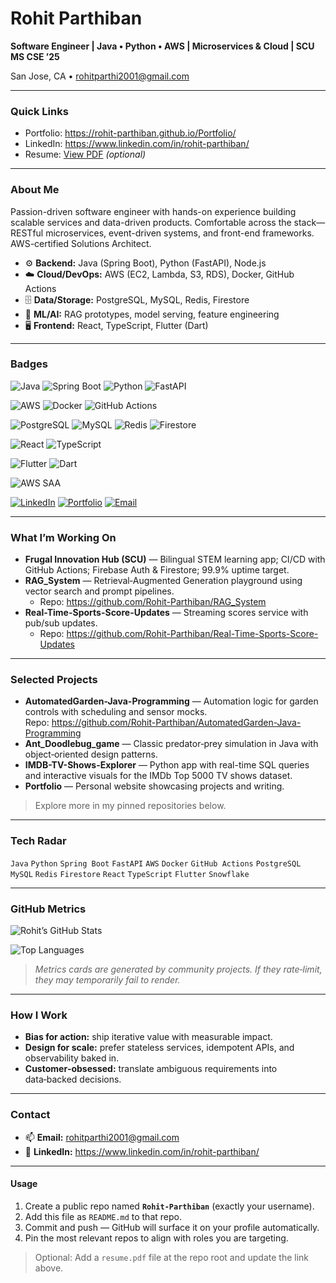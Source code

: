 # Rohit Parthiban
**Software Engineer | Java • Python • AWS | Microservices & Cloud | SCU MS CSE ’25**

San Jose, CA • rohitparthi2001@gmail.com

---

### Quick Links
- Portfolio: https://rohit-parthiban.github.io/Portfolio/
- LinkedIn: https://www.linkedin.com/in/rohit-parthiban/  
- Resume: [View PDF](./resume.pdf) *(optional)*

---

### About Me
Passion-driven software engineer with hands-on experience building scalable services and data-driven products. Comfortable across the stack—RESTful microservices, event-driven systems, and front-end frameworks. AWS-certified Solutions Architect.

- ⚙️ **Backend:** Java (Spring Boot), Python (FastAPI), Node.js
- ☁️ **Cloud/DevOps:** AWS (EC2, Lambda, S3, RDS), Docker, GitHub Actions
- 🗄️ **Data/Storage:** PostgreSQL, MySQL, Redis, Firestore
- 🧠 **ML/AI:** RAG prototypes, model serving, feature engineering
- 🖥️ **Frontend:** React, TypeScript, Flutter (Dart)

---

### Badges

<!-- Core stack -->
![Java](https://img.shields.io/badge/Java-ED8B00?logo=java&logoColor=white)
![Spring Boot](https://img.shields.io/badge/Spring%20Boot-6DB33F?logo=springboot&logoColor=white)
![Python](https://img.shields.io/badge/Python-3776AB?logo=python&logoColor=white)
![FastAPI](https://img.shields.io/badge/FastAPI-009688?logo=fastapi&logoColor=white)

<!-- Cloud / DevOps -->
![AWS](https://img.shields.io/badge/AWS-232F3E?logo=amazon-aws&logoColor=white)
![Docker](https://img.shields.io/badge/Docker-2496ED?logo=docker&logoColor=white)
![GitHub Actions](https://img.shields.io/badge/GitHub%20Actions-2088FF?logo=githubactions&logoColor=white)

<!-- Databases -->
![PostgreSQL](https://img.shields.io/badge/PostgreSQL-4169E1?logo=postgresql&logoColor=white)
![MySQL](https://img.shields.io/badge/MySQL-4479A1?logo=mysql&logoColor=white)
![Redis](https://img.shields.io/badge/Redis-DC382D?logo=redis&logoColor=white)
![Firestore](https://img.shields.io/badge/Firestore-FFCA28?logo=firebase&logoColor=black)

<!-- Frontend (optional) -->
![React](https://img.shields.io/badge/React-20232A?logo=react&logoColor=61DAFB)
![TypeScript](https://img.shields.io/badge/TypeScript-3178C6?logo=typescript&logoColor=white)

<!-- Mobile (optional) -->
![Flutter](https://img.shields.io/badge/Flutter-02569B?logo=flutter&logoColor=white)
![Dart](https://img.shields.io/badge/Dart-0175C2?logo=dart&logoColor=white)

<!-- Certification (optional) -->
![AWS SAA](https://img.shields.io/badge/AWS%20Solutions%20Architect%20–%20Associate-FF9900?logo=amazon-aws&logoColor=white)

<!-- Contact / Links -->
[![LinkedIn](https://img.shields.io/badge/LinkedIn-0A66C2?logo=linkedin&logoColor=white)](https://www.linkedin.com/in/rohit-parthiban/)
[![Portfolio](https://img.shields.io/badge/Portfolio-000000?logo=vercel&logoColor=white)](https://rohit-parthiban.github.io/Portfolio/)
[![Email](https://img.shields.io/badge/Email-rohitparthi2001%40gmail.com-red)](mailto:rohitparthi2001@gmail.com)

---

### What I’m Working On
- **Frugal Innovation Hub (SCU)** — Bilingual STEM learning app; CI/CD with GitHub Actions; Firebase Auth & Firestore; 99.9% uptime target.
- **RAG_System** — Retrieval‑Augmented Generation playground using vector search and prompt pipelines.  
  - Repo: https://github.com/Rohit-Parthiban/RAG_System
- **Real-Time-Sports-Score-Updates** — Streaming scores service with pub/sub updates.  
  - Repo: https://github.com/Rohit-Parthiban/Real-Time-Sports-Score-Updates

---

### Selected Projects
- **AutomatedGarden-Java-Programming** — Automation logic for garden controls with scheduling and sensor mocks.  
  Repo: https://github.com/Rohit-Parthiban/AutomatedGarden-Java-Programming
- **Ant_Doodlebug_game** — Classic predator‑prey simulation in Java with object‑oriented design patterns.  
- **IMDB-TV-Shows-Explorer** — Python app with real-time SQL queries and interactive visuals for the IMDb Top 5000 TV shows dataset.  
- **Portfolio** — Personal website showcasing projects and writing.

> Explore more in my pinned repositories below.

---

### Tech Radar
`Java` `Python` `Spring Boot` `FastAPI` `AWS` `Docker` `GitHub Actions` `PostgreSQL` `MySQL` `Redis` `Firestore` `React` `TypeScript` `Flutter` `Snowflake`

---

### GitHub Metrics

![Rohit’s GitHub Stats](https://github-readme-stats.vercel.app/api?username=Rohit-Parthiban&show_icons=true&hide_title=true)

![Top Languages](https://github-readme-stats.vercel.app/api/top-langs/?username=Rohit-Parthiban&layout=compact)

> *Metrics cards are generated by community projects. If they rate‑limit, they may temporarily fail to render.*

---

### How I Work
- **Bias for action:** ship iterative value with measurable impact.
- **Design for scale:** prefer stateless services, idempotent APIs, and observability baked in.
- **Customer‑obsessed:** translate ambiguous requirements into data‑backed decisions.

---

### Contact
- 📫 **Email:** rohitparthi2001@gmail.com  
- 💼 **LinkedIn:** https://www.linkedin.com/in/rohit-parthiban/

---

#### Usage
1) Create a public repo named **`Rohit-Parthiban`** (exactly your username).  
2) Add this file as `README.md` to that repo.  
3) Commit and push — GitHub will surface it on your profile automatically.  
4) Pin the most relevant repos to align with roles you are targeting.

> Optional: Add a `resume.pdf` file at the repo root and update the link above.
